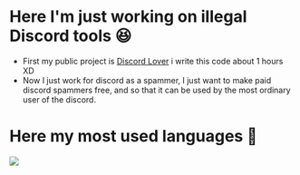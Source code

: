 # Here I'm just working on illegal Discord tools 😆

- First my public project is [Discord Lover](https://github.com/terminaate/discord_lover) i write this code about 1 hours XD
- Now I just work for discord as a spammer, I just want to make paid discord spammers free, and so that it can be used by the most ordinary user of the discord.

# Here my most used languages 🐍
<img align="center" src="https://github-readme-stats.designdeveloperr.vercel.app/api/top-langs/?username=terminaate&theme=tokyonight&hide_langs_below=1&layout=compact&langs_count=6">
